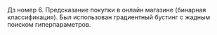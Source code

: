 Дз номер 6. Предсказание покупки в онлайн магазине (бинарная классификация). Был использован градиентный бустинг с жадным поиском гиперпараметров.
